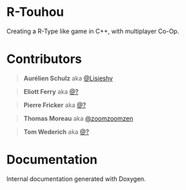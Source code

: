 # R-Touhou

Creating a R-Type like game in C++, with multiplayer Co-Op.

# Contributors

> **Aurélien Schulz** aka [@Lisieshy](https://github.com/Lisieshy)

> **Eliott Ferry** aka [@?](https://github.com/?)

> **Pierre Fricker** aka [@?](https://github.com/?)

> **Thomas Moreau** aka [@zoomzoomzen](https://github.com/zoomzoomzen)

> **Tom Wederich** aka [@?](https://github.com/?)

# Documentation

Internal documentation generated with Doxygen.

